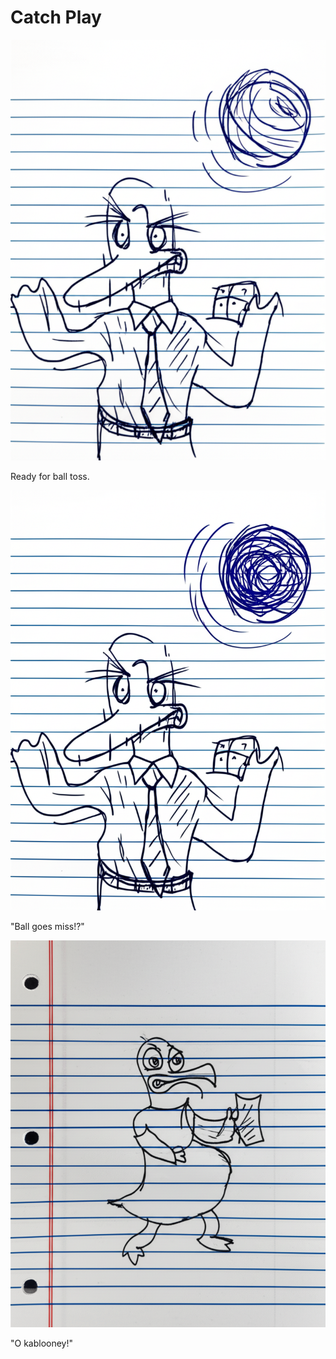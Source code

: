 # Catch Play

![Garrey Goosey holds a ball up, ready to throw it into the air.](catch-1.png)

Ready for ball toss.

![Garrey Goosey looks confused as the ball flies wildly past him.](catch-2.png)

"Ball goes miss!?"

![Garrey Goosey glares angrily at the spot where the ball disappeared.](catch-3.png)

"O kablooney!"